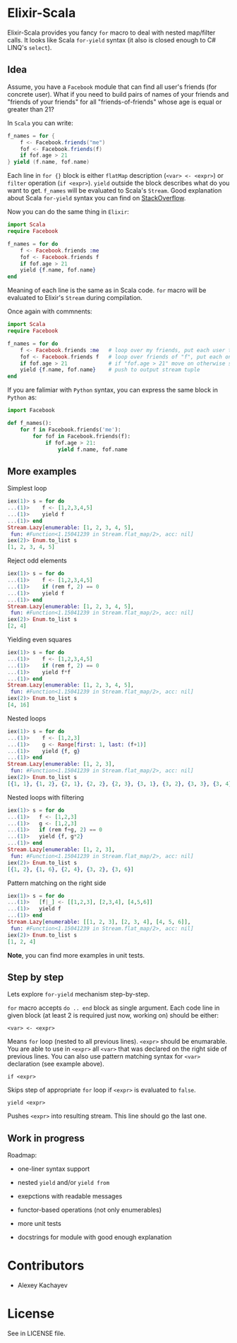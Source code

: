 # Elixir-Scala

Elixir-Scala provides you fancy `for` macro to deal with nested map/filter calls. It looks like Scala `for-yield` syntax (it also is closed enough to C# LINQ's `select`).

## Idea

Assume, you have a `Facebook` module that can find all user's friends (for concrete user). What if you need to build pairs of names of your friends and "friends of your friends" for all "friends-of-friends" whose age is equal or greater than 21?

In `Scala` you can write:

```scala
f_names = for {
    f <- Facebook.friends("me")
    fof <- Facebook.friends(f)
    if fof.age > 21
} yield (f.name, fof.name)
```

Each line in `for {}` block is either `flatMap` description (`<var> <- <expr>`) or `filter` operation (`if <expr>`). `yield` outside the block describes what do you want to get. `f_names` will be evaluated to Scala's `Stream`. Good explanation about Scala `for-yield` syntax you can find on [StackOverflow](http://stackoverflow.com/questions/1052476/what-is-scalas-yield).

Now you can do the same thing in `Elixir`:

```elixir
import Scala
require Facebook

f_names = for do
    f <- Facebook.friends :me
    fof <- Facebook.friends f
    if fof.age > 21
    yield {f.name, fof.name}
end
```

Meaning of each line is the same as in Scala code. `for` macro will be evaluated to Elixir's `Stream` during compilation.

Once again with commnents:

```elixir
import Scala
require Facebook

f_names = for do
    f <- Facebook.friends :me	# loop over my friends, put each user to "f" variable
    fof <- Facebook.friends f 	# loop over friends of "f", put each one to "fof" variable
    if fof.age > 21 	    	# if "fof.age > 21" move on otherwise skip to next "fof"
    yield {f.name, fof.name} 	# push to output stream tuple
end
```

If you are falimiar with `Python` syntax, you can express the same block in `Python` as:

```python
import Facebook

def f_names():
    for f in Facebook.friends('me'):
        for fof in Facebook.friends(f):
            if fof.age > 21:
                yield f.name, fof.name
```

## More examples

Simplest loop

```elixir
iex(1)> s = for do
...(1)>    f <- [1,2,3,4,5]
...(1)>    yield f
...(1)> end
Stream.Lazy[enumerable: [1, 2, 3, 4, 5],
 fun: #Function<1.15041239 in Stream.flat_map/2>, acc: nil]
iex(2)> Enum.to_list s
[1, 2, 3, 4, 5]
```

Reject odd elements

```elixir
iex(1)> s = for do
...(1)>    f <- [1,2,3,4,5]
...(1)>    if (rem f, 2) == 0
...(1)>    yield f
...(1)> end
Stream.Lazy[enumerable: [1, 2, 3, 4, 5],
 fun: #Function<1.15041239 in Stream.flat_map/2>, acc: nil]
iex(2)> Enum.to_list s
[2, 4]
```

Yielding even squares

```elixir
iex(1)> s = for do
...(1)>    f <- [1,2,3,4,5]
...(1)>    if (rem f, 2) == 0
...(1)>    yield f*f
...(1)> end
Stream.Lazy[enumerable: [1, 2, 3, 4, 5],
 fun: #Function<1.15041239 in Stream.flat_map/2>, acc: nil]
iex(2)> Enum.to_list s
[4, 16]
```

Nested loops

```elixir
iex(1)> s = for do
...(1)>    f <- [1,2,3]
...(1)>    g <- Range[first: 1, last: (f+1)]
...(1)>    yield {f, g}
...(1)> end
Stream.Lazy[enumerable: [1, 2, 3],
 fun: #Function<1.15041239 in Stream.flat_map/2>, acc: nil]
iex(2)> Enum.to_list s
[{1, 1}, {1, 2}, {2, 1}, {2, 2}, {2, 3}, {3, 1}, {3, 2}, {3, 3}, {3, 4}]
```

Nested loops with filtering

```elixir
iex(1)> s = for do
...(1)>   f <- [1,2,3]
...(1)>   g <- [1,2,3]
...(1)>   if (rem f+g, 2) == 0
...(1)>   yield {f, g*2}
...(1)> end
Stream.Lazy[enumerable: [1, 2, 3],
 fun: #Function<1.15041239 in Stream.flat_map/2>, acc: nil]
iex(2)> Enum.to_list s
[{1, 2}, {1, 6}, {2, 4}, {3, 2}, {3, 6}]
```

Pattern matching on the right side

```elixir
iex(1)> s = for do
...(1)>   [f|_] <- [[1,2,3], [2,3,4], [4,5,6]]
...(1)>   yield f
...(1)> end
Stream.Lazy[enumerable: [[1, 2, 3], [2, 3, 4], [4, 5, 6]],
 fun: #Function<1.15041239 in Stream.flat_map/2>, acc: nil]
iex(2)> Enum.to_list s
[1, 2, 4]
```

**Note**, you can find more examples in unit tests.

## Step by step

Lets explore `for-yield` mechanism step-by-step.

`for` macro accepts `do .. end` block as single argument. Each code line in given block (at least 2 is required just now, working on) should be either:

`<var> <- <expr>`

Means `for` loop (nested to all previous lines). `<expr>` should be enumarable. You are able to use in `<expr>` all `<var>` that was declared on the right side of previous lines. You can also use pattern matching syntax for `<var>` declaration (see example above).

`if <expr>`

Skips step of appropriate `for` loop if `<expr>` is evaluated to `false`.

`yield <expr>`

Pushes `<expr>` into resulting stream. This line should go the last one.

## Work in progress

Roadmap:

* one-liner syntax support

* nested `yield` and/or `yield from`

* exepctions with readable messages

* functor-based operations (not only enumerables)

* more unit tests

* docstrings for module with good enough explanation

# Contributors

* Alexey Kachayev <kachayev at gmail.com>

# License

See in LICENSE file.